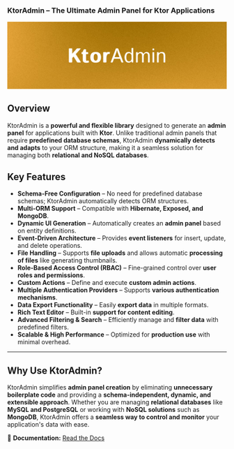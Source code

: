 ### **KtorAdmin – The Ultimate Admin Panel for Ktor Applications**  

![KtorAdmin Banner](/art/banner.jpg)  

## **Overview**  

KtorAdmin is a **powerful and flexible library** designed to generate an **admin panel** for applications built with **Ktor**. Unlike traditional admin panels that require **predefined database schemas**, KtorAdmin **dynamically detects and adapts** to your ORM structure, making it a seamless solution for managing both **relational and NoSQL databases**.  

## **Key Features**  

- **Schema-Free Configuration** – No need for predefined database schemas; KtorAdmin automatically detects ORM structures.  
- **Multi-ORM Support** – Compatible with **Hibernate, Exposed, and MongoDB**.  
- **Dynamic UI Generation** – Automatically creates an **admin panel** based on entity definitions.  
- **Event-Driven Architecture** – Provides **event listeners** for insert, update, and delete operations.  
- **File Handling** – Supports **file uploads** and allows automatic **processing of files** like generating thumbnails.  
- **Role-Based Access Control (RBAC)** – Fine-grained control over **user roles and permissions**.  
- **Custom Actions** – Define and execute **custom admin actions**.  
- **Multiple Authentication Providers** – Supports **various authentication mechanisms**.  
- **Data Export Functionality** – Easily **export data** in multiple formats.  
- **Rich Text Editor** – Built-in **support for content editing**.  
- **Advanced Filtering & Search** – Efficiently manage and **filter data** with predefined filters.  
- **Scalable & High Performance** – Optimized for **production use** with minimal overhead.

---

## **Why Use KtorAdmin?**  

KtorAdmin simplifies **admin panel creation** by eliminating **unnecessary boilerplate code** and providing a **schema-independent, dynamic, and extensible approach**. Whether you are managing **relational databases** like **MySQL and PostgreSQL** or working with **NoSQL solutions** such as **MongoDB**, KtorAdmin offers a **seamless way to control and monitor** your application's data with ease.  

📖 **Documentation:** [Read the Docs](https://amirreza-gholami.gitbook.io/ktor-admin)  
